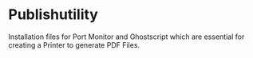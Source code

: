 # Publishutility
Installation files for Port Monitor and Ghostscript which are essential for creating a Printer to generate PDF Files.
